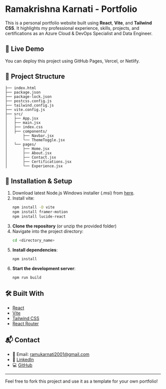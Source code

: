 # Ramakrishna Karnati - Portfolio

This is a personal portfolio website built using **React**, **Vite**, and **Tailwind CSS**. It highlights my professional experience, skills, projects, and certifications as an Azure Cloud & DevOps Specialist and Data Engineer.

## 🚀 Live Demo

You can deploy this project using GitHub Pages, Vercel, or Netlify.

## 📁 Project Structure

```
├── index.html
├── package.json
├── package-lock.json
├── postcss.config.js
├── tailwind.config.js
├── vite.config.js
├── src/
│   ├── App.jsx
│   ├── main.jsx
│   ├── index.css
│   ├── components/
│       ├── Navbar.jsx
│       └── ThemeToggle.jsx
│   └── pages/
│       ├── Home.jsx
│       ├── About.jsx
│       ├── Contact.jsx
│       ├── Certifications.jsx
│       └── Experience.jsx
```

## 🔧 Installation & Setup

1. Download latest Node.js Windows installer (.msi) from [here](https://nodejs.org/en/download).
2. Install vite:
   ```bash
   npm install -D vite
   npm install framer-motion
   npm install lucide-react
   ```
4. **Clone the repository** (or unzip the provided folder)
5. Navigate into the project directory:
   ```bash
   cd <directory_name>
   ```
6. **Install dependencies**:
   ```bash
   npm install
   ```
7. **Start the development server**:
   ```bash
   npm run build
   ```

## 🛠 Built With

- [React](https://reactjs.org/)
- [Vite](https://vitejs.dev/)
- [Tailwind CSS](https://tailwindcss.com/)
- [React Router](https://reactrouter.com/)

## 📬 Contact

- 📧 Email: ramukarnati2001@gmail.com
- 🔗 [LinkedIn](https://linkedin.com/in/ramakrishna-karnati-899066170)
- 💻 [GitHub](https://github.com/RamuK2001)

---

Feel free to fork this project and use it as a template for your own portfolio!

